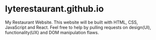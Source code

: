 # lyterestaurant.github.io
My Restaurant Website.
This website will be built with HTML, CSS, JavaScript and React.
Feel free to help by pulling requests on design(UI), functionality(UX) and DOM manipulation flaws.
